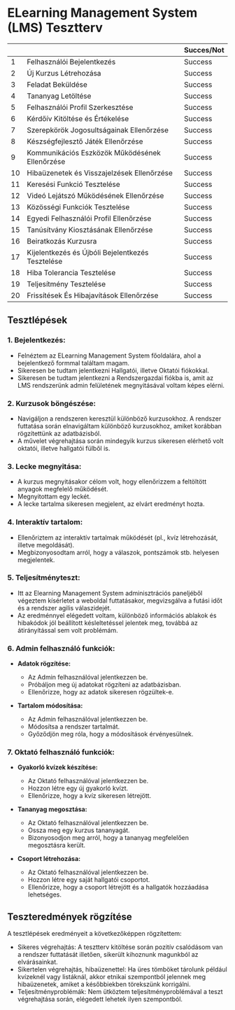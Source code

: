 # ELearning Management System (LMS) Tesztterv

|    |                                                  | Succes/Not |
|----|--------------------------------------------------|------------|
| 1  | Felhasználói Bejelentkezés                       | Success    |
| 2  | Új Kurzus Létrehozása                            | Success    |
| 3  | Feladat Beküldése                                | Success    |
| 4  | Tananyag Letöltése                               | Success    |
| 5  | Felhasználói Profil Szerkesztése                 | Success    |
| 6  | Kérdőív Kitöltése és Értékelése                  | Success    |
| 7  | Szerepkörök Jogosultságainak Ellenőrzése         | Success    |
| 8  | Készségfejlesztő Játék Ellenőrzése               | Success    |
| 9  | Kommunikációs Eszközök Működésének Ellenőrzése   | Success    |
| 10 | Hibaüzenetek és Visszajelzések Ellenőrzése       | Success    |
| 11 | Keresési Funkció Tesztelése                      | Success    |
| 12 | Videó Lejátszó Működésének Ellenőrzése           | Success    |
| 13 | Közösségi Funkciók Tesztelése                    | Success    |
| 14 | Egyedi Felhasználói Profil Ellenőrzése           | Success    |
| 15 | Tanúsítvány Kiosztásának Ellenőrzése             | Success    |
| 16 | Beiratkozás Kurzusra                             | Success    |
| 17 | Kijelentkezés és Újbóli Bejelentkezés Tesztelése | Success    |
| 18 | Hiba Tolerancia Tesztelése                       | Success    |
| 19 | Teljesítmény Tesztelése                          | Success    |
| 20 | Frissítések És Hibajavítások Ellenőrzése         | Success    |

## Tesztlépések

### 1. Bejelentkezés:

   - Felnéztem az ELearning Management System főoldalára, ahol a bejelentkező formmal találtam magam.
   - Sikeresen be tudtam jelentkezni Hallgatói, illetve Oktatói fiókokkal.
   - Sikeresen be tudtam jelentkezni a Rendszergazdai fiókba is, amit az LMS rendszerünk admin felületének megnyitásával voltam képes elérni.

### 2. Kurzusok böngészése:

   - Navigáljon a rendszeren keresztül különböző kurzusokhoz. A rendszer futtatása során elnavigáltam különböző kurzusokhoz, amiket korábban rögzítettünk az adatbázisból.
   - A művelet végrehajtása során mindegyik kurzus sikeresen elérhető volt oktatói, illetve hallgatói fülből is.

### 3. Lecke megnyitása:

   - A kurzus megnyitásakor célom volt, hogy ellenőrizzem a feltöltött anyagok megfelelő működését.
   - Megnyitottam egy leckét.
   - A lecke tartalma sikeresen megjelent, az elvárt eredményt hozta.

### 4. Interaktív tartalom:

   - Ellenőriztem az interaktív tartalmak működését (pl., kvíz létrehozását, illetve megoldását).
   - Megbizonyosodtam arról, hogy a válaszok, pontszámok stb. helyesen megjelentek.

### 5. Teljesítményteszt:

   - Itt az Elearning Management System adminisztrációs paneljéből végeztem kísérletet a weboldal futtatásakor, megvizsgálva a futási időt és a rendszer agilis válaszidejét.
   - Az eredménnyel elégedett voltam, különböző információs ablakok és hibakódok jól beállított késleltetéssel jelentek meg, továbbá az átirányítással sem volt problémám.

### 6. Admin felhasználó funkciók:

   - **Adatok rögzítése:**
     - Az Admin felhasználóval jelentkezzen be.
     - Próbáljon meg új adatokat rögzíteni az adatbázisban.
     - Ellenőrizze, hogy az adatok sikeresen rögzültek-e.

   - **Tartalom módosítása:**
     - Az Admin felhasználóval jelentkezzen be.
     - Módosítsa a rendszer tartalmát.
     - Győződjön meg róla, hogy a módosítások érvényesülnek.

### 7. Oktató felhasználó funkciók:

   - **Gyakorló kvízek készítése:**
     - Az Oktató felhasználóval jelentkezzen be.
     - Hozzon létre egy új gyakorló kvízt.
     - Ellenőrizze, hogy a kvíz sikeresen létrejött.

   - **Tananyag megosztása:**
     - Az Oktató felhasználóval jelentkezzen be.
     - Ossza meg egy kurzus tananyagát.
     - Bizonyosodjon meg arról, hogy a tananyag megfelelően megosztásra került.

   - **Csoport létrehozása:**
     - Az Oktató felhasználóval jelentkezzen be.
     - Hozzon létre egy saját hallgatói csoportot.
     - Ellenőrizze, hogy a csoport létrejött és a hallgatók hozzáadása lehetséges.

## Teszteredmények rögzítése

A tesztlépések eredményeit a következőképpen rögzítettem:

- Sikeres végrehajtás: A tesztterv kitöltése során pozitív csalódásom van a rendszer futtatását illetően, sikerült kihoznunk magunkból az elvárásainkat.
- Sikertelen végrehajtás, hibaüzenettel: Ha üres tömböket tárolunk például kvízeknél vagy listáknál, akkor etnikai szempontból jelennek meg hibaüzenetek, amiket a későbbiekben törekszünk korrigálni.
- Teljesítményproblémák: Nem ütköztem teljesítményproblémával a teszt végrehajtása során, elégedett lehetek ilyen szempontból.
